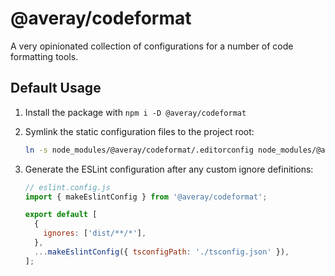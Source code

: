 # @averay/codeformat

A very opinionated collection of configurations for a number of code formatting tools.

## Default Usage

1. Install the package with `npm i -D @averay/codeformat`

2. Symlink the static configuration files to the project root:

   ```sh
   ln -s node_modules/@averay/codeformat/.editorconfig node_modules/@averay/codeformat/.prettierrc.json ./
   ```

3. Generate the ESLint configuration after any custom ignore definitions:

   ```js
   // eslint.config.js
   import { makeEslintConfig } from '@averay/codeformat';

   export default [
     {
       ignores: ['dist/**/*'],
     },
     ...makeEslintConfig({ tsconfigPath: './tsconfig.json' }),
   ];
   ```
